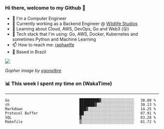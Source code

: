 ### Hi there, welcome to my Github 👋

- 📖 I'm a Computer Engineer
- 🔭 Currently working as a Backend Engineer @ [Wildlife Studios](https://wildlifestudios.com/)
- 🌱 Learning about Cloud, AWS, DevOps, Go and Web3 (😲)
- 🚀 Tech stack that I'm using: Go, AWS, Docker, Kubernetes and sometimes Python and Machine Learning
- 📫 How to reach me: [raphaelfp](https://linkedin.com/in/raphaelfp)
- 🏡 Based in Brazil

![](https://github.com/raphaelfp/gophers/blob/master/.thumb/animation/morning-coffee-3x.gif)

*Gopher image by [egonelbre](https://github.com/egonelbre/)*

### 📊 This week I spent my time on (WakaTime)

---

<!--START_SECTION:waka-->

```text
Go                                █████████▓░░░░░░░░░░░░░░░   38.88 %
sh                                ███████▓░░░░░░░░░░░░░░░░░   30.13 %
Markdown                          ███▓░░░░░░░░░░░░░░░░░░░░░   14.25 %
Protocol Buffer                   ██░░░░░░░░░░░░░░░░░░░░░░░   07.91 %
SQL                               ▓░░░░░░░░░░░░░░░░░░░░░░░░   03.28 %
Makefile                          ▒░░░░░░░░░░░░░░░░░░░░░░░░   01.72 %
```

<!--END_SECTION:waka-->
